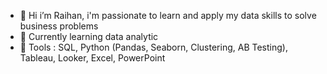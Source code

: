 - 👋 Hi i’m Raihan, i'm passionate to learn and apply my data skills to solve business problems
- 🌱 Currently learning data analytic
- :large_blue_diamond: Tools : SQL, Python (Pandas, Seaborn, Clustering, AB Testing), Tableau, Looker, Excel, PowerPoint
<!---
Inddeed/Inddeed is a ✨ special ✨ repository because its `README.md` (this file) appears on your GitHub profile.
You can click the Preview link to take a look at your changes.
--->
